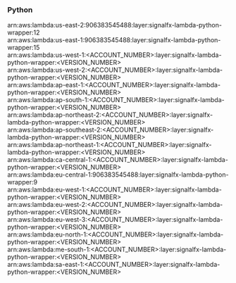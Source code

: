 <h3>Python</h3>

arn:aws:lambda:us-east-2:906383545488:layer:signalfx-lambda-python-wrapper:12<br>
arn:aws:lambda:us-east-1:906383545488:layer:signalfx-lambda-python-wrapper:15<br>
arn:aws:lambda:us-west-1:<ACCOUNT_NUMBER>:layer:signalfx-lambda-python-wrapper:<VERSION_NUMBER><br>
arn:aws:lambda:us-west-2:<ACCOUNT_NUMBER>:layer:signalfx-lambda-python-wrapper:<VERSION_NUMBER><br>
arn:aws:lambda:ap-east-1:<ACCOUNT_NUMBER>:layer:signalfx-lambda-python-wrapper:<VERSION_NUMBER><br>
arn:aws:lambda:ap-south-1:<ACCOUNT_NUMBER>:layer:signalfx-lambda-python-wrapper:<VERSION_NUMBER><br>
arn:aws:lambda:ap-northeast-2:<ACCOUNT_NUMBER>:layer:signalfx-lambda-python-wrapper:<VERSION_NUMBER><br>
arn:aws:lambda:ap-southeast-2:<ACCOUNT_NUMBER>:layer:signalfx-lambda-python-wrapper:<VERSION_NUMBER><br>
arn:aws:lambda:ap-northeast-1:<ACCOUNT_NUMBER>:layer:signalfx-lambda-python-wrapper:<VERSION_NUMBER><br>
arn:aws:lambda:ca-central-1:<ACCOUNT_NUMBER>:layer:signalfx-lambda-python-wrapper:<VERSION_NUMBER><br>
arn:aws:lambda:eu-central-1:906383545488:layer:signalfx-lambda-python-wrapper:9<br>
arn:aws:lambda:eu-west-1:<ACCOUNT_NUMBER>:layer:signalfx-lambda-python-wrapper:<VERSION_NUMBER><br>
arn:aws:lambda:eu-west-2:<ACCOUNT_NUMBER>:layer:signalfx-lambda-python-wrapper:<VERSION_NUMBER><br>
arn:aws:lambda:eu-west-3:<ACCOUNT_NUMBER>:layer:signalfx-lambda-python-wrapper:<VERSION_NUMBER><br>
arn:aws:lambda:eu-north-1:<ACCOUNT_NUMBER>:layer:signalfx-lambda-python-wrapper:<VERSION_NUMBER><br>
arn:aws:lambda:me-south-1:<ACCOUNT_NUMBER>:layer:signalfx-lambda-python-wrapper:<VERSION_NUMBER><br>
arn:aws:lambda:sa-east-1:<ACCOUNT_NUMBER>:layer:signalfx-lambda-python-wrapper:<VERSION_NUMBER><br>

<!-- Note to maintainers: please be careful editing this file. 
There is automation that relies on the <VERSION_NUMBER> placeholders and removes \<br\> marks when extracting arns. -->
